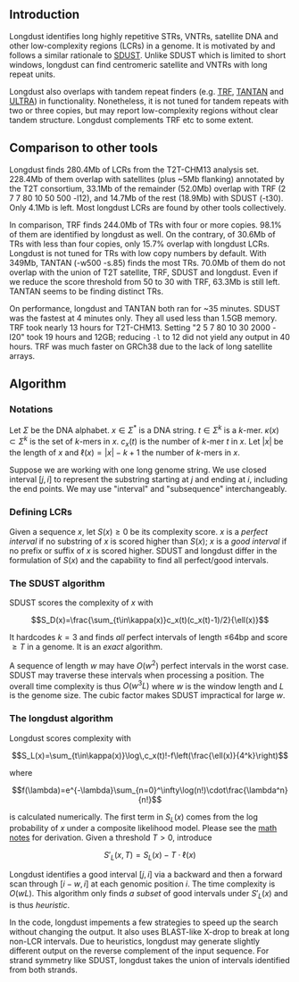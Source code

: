 ## Introduction

Longdust identifies long highly repetitive STRs, VNTRs, satellite DNA and other
low-complexity regions (LCRs) in a genome. It is motivated by and follows a
similar rationale to [SDUST][sdust]. Unlike SDUST which is limited to short
windows, longdust can find centromeric satellite and VNTRs with long repeat
units.

Longdust also overlaps with tandem repeat finders (e.g. [TRF][trf],
[TANTAN][tantan] and [ULTRA][ultra]) in functionality. Nonetheless, it is not
tuned for tandem repeats with two or three copies, but may report low-complexity regions
without clear tandem structure. Longdust complements TRF etc to some extent.

## Comparison to other tools

Longdust finds 280.4Mb of LCRs from the T2T-CHM13 analysis set. 228.4Mb of them
overlap with satellites (plus ~5Mb flanking) annotated by the T2T consortium,
33.1Mb of the remainder (52.0Mb) overlap with TRF (2 7 7 80 10 50 500 -l12), and
14.7Mb of the rest (18.9Mb) with SDUST (-t30). Only 4.1Mb is left. Most
longdust LCRs are found by other tools collectively.

In comparison, TRF finds 244.0Mb of TRs with four or more copies. 98.1% of them
are identified by longdust as well. On the contrary, of 30.6Mb of TRs with less
than four copies, only 15.7% overlap with longdust LCRs. Longdust is not tuned
for TRs with low copy numbers by default. With 349Mb, TANTAN (-w500 -s.85)
finds the most TRs. 70.0Mb of them do not overlap with the union of T2T
satellite, TRF, SDUST and longdust. Even if we reduce the score threshold from
50 to 30 with TRF, 63.3Mb is still left. TANTAN seems to be finding distinct TRs.

On performance, longdust and TANTAN both ran for ~35 minutes. SDUST was the fastest
at 4 minutes only. They all used less than 1.5GB memory. TRF took nearly 13
hours for T2T-CHM13. Setting "2 5 7 80 10 30 2000 -l20" took 19 hours and 12GB;
reducing `-l` to 12 did not yield any output in 40 hours. TRF was much faster on
GRCh38 due to the lack of long satellite arrays.

## Algorithm

### Notations

Let $`\Sigma`$ be the DNA alphabet. $`x\in\Sigma^*`$ is a DNA string.
$`t\in\Sigma^k`$ is a $k$-mer. $`\kappa(x)\subset\Sigma^k`$ is the set of
$k$-mers in $x$. $`c_x(t)`$ is the number of $k$-mer $t$ in $x$.
Let $`|x|`$ be the length of $x$ and $\ell(x)=|x|-k+1$ the number of $k$-mers
in $x$.

Suppose we are working with one long genome string. We use closed interval
$`[j,i]`$ to represent the substring starting at $j$ and ending at $i$,
including the end points. We may use "interval" and "subsequence"
interchangeably.

### Defining LCRs

Given a sequence $x$, let $`S(x)\ge0`$ be its complexity score. $x$ is a
*perfect interval* if no substring of $x$ is scored higher than $`S(x)`$; $x$
is a *good interval* if no prefix or suffix of $x$ is scored higher.
SDUST and longdust differ in the formulation of $S(x)$ and the capability to
find all perfect/good intervals.

### The SDUST algorithm

SDUST scores the complexity of $x$ with
```math
S_D(x)=\frac{\sum_{t\in\kappa(x)}c_x(t)(c_x(t)-1)/2}{\ell(x)}
```
It hardcodes $k=3$ and finds *all* perfect intervals of length $`\le`$64bp and
score $`\ge T`$ in a genome. It is an *exact* algorithm.

A sequence of length $w$ may have $O(w^2)$ perfect intervals in the worst case.
SDUST may traverse these intervals when processing a position. The overall time
complexity is thus $`O(w^3L)`$ where $w$ is the window length and $L$ is the
genome size. The cubic factor makes SDUST impractical for large $w$.

### The longdust algorithm

Longdust scores complexity with
```math
S_L(x)=\sum_{t\in\kappa(x)}\log\,c_x(t)!-f\left(\frac{\ell(x)}{4^k}\right)
```
where
```math
f(\lambda)=e^{-\lambda}\sum_{n=0}^\infty\log(n!)\cdot\frac{\lambda^n}{n!}
```
is calculated numerically. The first term in $`S_L(x)`$ comes from the log
probability of $x$ under a composite likelihood model. Please see the [math
notes](tex/notes.tex) for derivation. Given a threshold $`T\gt0`$, introduce
```math
S'_L(x,T)=S_L(x)-T\cdot\ell(x)
```
Longdust identifies a good interval $`[j,i]`$ via a backward and then a forward
scan through $`[i-w,i]`$ at each genomic position $i$. The time complexity is
$`O(wL)`$.  This algorithm only finds *a subset* of good intervals under
$`S'_L(x)`$ and is thus *heuristic*.

In the code, longdust impements a few strategies to speed up the search without
changing the output. It also uses BLAST-like X-drop to break at long non-LCR
intervals. Due to heuristics, longdust may generate slightly different output
on the reverse complement of the input sequence. For strand symmetry like
SDUST, longdust takes the union of intervals identified from both strands.

[sdust]: https://pubmed.ncbi.nlm.nih.gov/16796549
[trf]: https://github.com/Benson-Genomics-Lab/TRF
[ultra]: https://github.com/TravisWheelerLab/ULTRA
[tantan]: https://gitlab.com/mcfrith/tantan
